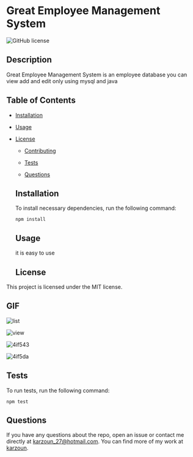 #  Great Employee Management System
  ![GitHub license](https://img.shields.io/badge/license-MIT-blue.svg)
  
  ## Description
  
   Great Employee Management System is an employee database you can view add and edit only using mysql and java
  
  ## Table of Contents 
  
  * [Installation](#installation)
  
  * [Usage](#usage)
  
* [License](#license)

  * [Contributing](#contributing)
  
  * [Tests](#tests)
  
  * [Questions](#questions)
  
  ## Installation
  
  To install necessary dependencies, run the following command:
  
  ```
  npm install
  ```
  
  ## Usage
  
  it is easy to use
  
  ## License

This project is licensed under the MIT license.
    
  ## GIF
 ![list](https://user-images.githubusercontent.com/70180729/95933515-9b298b00-0d83-11eb-8027-07ddedf83fb9.gif)


 ![view](https://user-images.githubusercontent.com/70180729/95933732-2276fe80-0d84-11eb-9dac-90828a0c2eff.gif)

 ![4if543](https://user-images.githubusercontent.com/70180729/95934107-ed1ee080-0d84-11eb-89f0-6d9ea40c4eb1.gif)
 
 ![4if5da](https://user-images.githubusercontent.com/70180729/95934216-2f482200-0d85-11eb-96b2-7977c78d6820.gif)





  
  ## Tests
  
  To run tests, run the following command:
  
  ```
  npm test
  ```
  
  ## Questions
  
  If you have any questions about the repo, open an issue or contact me directly at karzoun_27@hotmail.com. You can find more of my work at [karzoun](https://github.com/karzoun/).
  
  